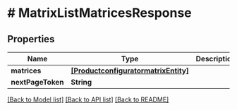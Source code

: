 # # MatrixListMatricesResponse


## Properties


Name | Type | Description | Notes
------------ | ------------- | ------------- | -------------
**matrices**| [**[ProductconfiguratormatrixEntity]**](ProductconfiguratormatrixEntity.md) |   | [optional]
**nextPageToken**| **String** |   | [optional]


[[Back to Model list]](../../README.md#models) [[Back to API list]](../../README.md#endpoints) [[Back to README]](../../README.md)